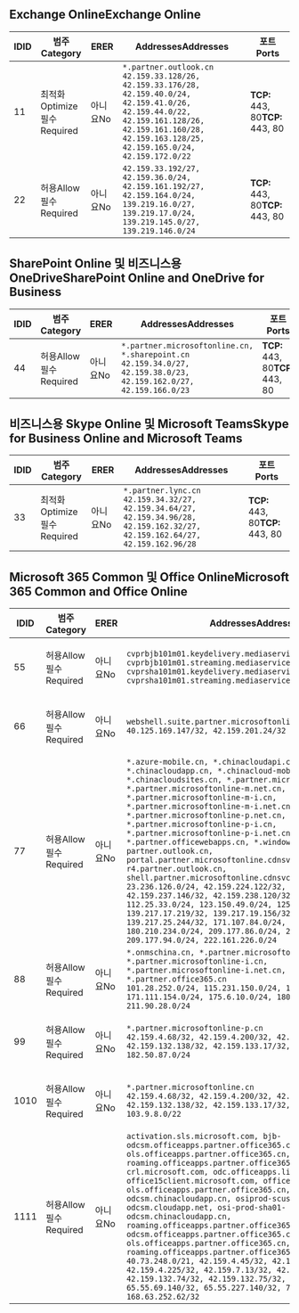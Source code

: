 <!--THIS FILE IS AUTOMATICALLY GENERATED. MANUAL CHANGES WILL BE OVERWRITTEN.-->
<!--Please contact the Office 365 Endpoints team with any questions.-->
<!--China endpoints version 2018102900-->
<!--File generated 2018-10-29 14:00:37.5742-->

## <a name="exchange-online"></a><span data-ttu-id="0b057-101">Exchange Online</span><span class="sxs-lookup"><span data-stu-id="0b057-101">Exchange Online</span></span>

<span data-ttu-id="0b057-102">ID</span><span class="sxs-lookup"><span data-stu-id="0b057-102">ID</span></span> | <span data-ttu-id="0b057-103">범주</span><span class="sxs-lookup"><span data-stu-id="0b057-103">Category</span></span> | <span data-ttu-id="0b057-104">ER</span><span class="sxs-lookup"><span data-stu-id="0b057-104">ER</span></span> | <span data-ttu-id="0b057-105">Addresses</span><span class="sxs-lookup"><span data-stu-id="0b057-105">Addresses</span></span> | <span data-ttu-id="0b057-106">포트</span><span class="sxs-lookup"><span data-stu-id="0b057-106">Ports</span></span>
-- | -------------------- | -- | --------------------------------------------------------------------------------------------------------------------------------------------------------------------------------------------------------- | ----------------
<span data-ttu-id="0b057-107">1</span><span class="sxs-lookup"><span data-stu-id="0b057-107">1</span></span> | <span data-ttu-id="0b057-108">최적화</span><span class="sxs-lookup"><span data-stu-id="0b057-108">Optimize</span></span><BR><span data-ttu-id="0b057-109">필수</span><span class="sxs-lookup"><span data-stu-id="0b057-109">Required</span></span> | <span data-ttu-id="0b057-110">아니요</span><span class="sxs-lookup"><span data-stu-id="0b057-110">No</span></span> | `*.partner.outlook.cn`<BR>`42.159.33.128/26, 42.159.33.176/28, 42.159.40.0/24, 42.159.41.0/26, 42.159.44.0/22, 42.159.161.128/26, 42.159.161.160/28, 42.159.163.128/25, 42.159.165.0/24, 42.159.172.0/22` | <span data-ttu-id="0b057-111">**TCP:** 443, 80</span><span class="sxs-lookup"><span data-stu-id="0b057-111">**TCP:** 443, 80</span></span>
<span data-ttu-id="0b057-112">2</span><span class="sxs-lookup"><span data-stu-id="0b057-112">2</span></span> | <span data-ttu-id="0b057-113">허용</span><span class="sxs-lookup"><span data-stu-id="0b057-113">Allow</span></span><BR><span data-ttu-id="0b057-114">필수</span><span class="sxs-lookup"><span data-stu-id="0b057-114">Required</span></span> | <span data-ttu-id="0b057-115">아니요</span><span class="sxs-lookup"><span data-stu-id="0b057-115">No</span></span> | `42.159.33.192/27, 42.159.36.0/24, 42.159.161.192/27, 42.159.164.0/24, 139.219.16.0/27, 139.219.17.0/24, 139.219.145.0/27, 139.219.146.0/24` | <span data-ttu-id="0b057-116">**TCP:** 443, 80</span><span class="sxs-lookup"><span data-stu-id="0b057-116">**TCP:** 443, 80</span></span>

## <a name="sharepoint-online-and-onedrive-for-business"></a><span data-ttu-id="0b057-117">SharePoint Online 및 비즈니스용 OneDrive</span><span class="sxs-lookup"><span data-stu-id="0b057-117">SharePoint Online and OneDrive for Business</span></span>

<span data-ttu-id="0b057-118">ID</span><span class="sxs-lookup"><span data-stu-id="0b057-118">ID</span></span> | <span data-ttu-id="0b057-119">범주</span><span class="sxs-lookup"><span data-stu-id="0b057-119">Category</span></span> | <span data-ttu-id="0b057-120">ER</span><span class="sxs-lookup"><span data-stu-id="0b057-120">ER</span></span> | <span data-ttu-id="0b057-121">Addresses</span><span class="sxs-lookup"><span data-stu-id="0b057-121">Addresses</span></span> | <span data-ttu-id="0b057-122">포트</span><span class="sxs-lookup"><span data-stu-id="0b057-122">Ports</span></span>
-- | ----------------- | -- | --------------------------------------------------------------------------------------------------------------------- | ----------------
<span data-ttu-id="0b057-123">4</span><span class="sxs-lookup"><span data-stu-id="0b057-123">4</span></span> | <span data-ttu-id="0b057-124">허용</span><span class="sxs-lookup"><span data-stu-id="0b057-124">Allow</span></span><BR><span data-ttu-id="0b057-125">필수</span><span class="sxs-lookup"><span data-stu-id="0b057-125">Required</span></span> | <span data-ttu-id="0b057-126">아니요</span><span class="sxs-lookup"><span data-stu-id="0b057-126">No</span></span> | `*.partner.microsoftonline.cn, *.sharepoint.cn`<BR>`42.159.34.0/27, 42.159.38.0/23, 42.159.162.0/27, 42.159.166.0/23` | <span data-ttu-id="0b057-127">**TCP:** 443, 80</span><span class="sxs-lookup"><span data-stu-id="0b057-127">**TCP:** 443, 80</span></span>

## <a name="skype-for-business-online-and-microsoft-teams"></a><span data-ttu-id="0b057-128">비즈니스용 Skype Online 및 Microsoft Teams</span><span class="sxs-lookup"><span data-stu-id="0b057-128">Skype for Business Online and Microsoft Teams</span></span>

<span data-ttu-id="0b057-129">ID</span><span class="sxs-lookup"><span data-stu-id="0b057-129">ID</span></span> | <span data-ttu-id="0b057-130">범주</span><span class="sxs-lookup"><span data-stu-id="0b057-130">Category</span></span> | <span data-ttu-id="0b057-131">ER</span><span class="sxs-lookup"><span data-stu-id="0b057-131">ER</span></span> | <span data-ttu-id="0b057-132">Addresses</span><span class="sxs-lookup"><span data-stu-id="0b057-132">Addresses</span></span> | <span data-ttu-id="0b057-133">포트</span><span class="sxs-lookup"><span data-stu-id="0b057-133">Ports</span></span>
-- | -------------------- | -- | -------------------------------------------------------------------------------------------------------------------------------- | ----------------
<span data-ttu-id="0b057-134">3</span><span class="sxs-lookup"><span data-stu-id="0b057-134">3</span></span> | <span data-ttu-id="0b057-135">최적화</span><span class="sxs-lookup"><span data-stu-id="0b057-135">Optimize</span></span><BR><span data-ttu-id="0b057-136">필수</span><span class="sxs-lookup"><span data-stu-id="0b057-136">Required</span></span> | <span data-ttu-id="0b057-137">아니요</span><span class="sxs-lookup"><span data-stu-id="0b057-137">No</span></span> | `*.partner.lync.cn`<BR>`42.159.34.32/27, 42.159.34.64/27, 42.159.34.96/28, 42.159.162.32/27, 42.159.162.64/27, 42.159.162.96/28` | <span data-ttu-id="0b057-138">**TCP:** 443, 80</span><span class="sxs-lookup"><span data-stu-id="0b057-138">**TCP:** 443, 80</span></span>

## <a name="microsoft-365-common-and-office-online"></a><span data-ttu-id="0b057-139">Microsoft 365 Common 및 Office Online</span><span class="sxs-lookup"><span data-stu-id="0b057-139">Microsoft 365 Common and Office Online</span></span>

<span data-ttu-id="0b057-140">ID</span><span class="sxs-lookup"><span data-stu-id="0b057-140">ID</span></span> | <span data-ttu-id="0b057-141">범주</span><span class="sxs-lookup"><span data-stu-id="0b057-141">Category</span></span> | <span data-ttu-id="0b057-142">ER</span><span class="sxs-lookup"><span data-stu-id="0b057-142">ER</span></span> | <span data-ttu-id="0b057-143">Addresses</span><span class="sxs-lookup"><span data-stu-id="0b057-143">Addresses</span></span> | <span data-ttu-id="0b057-144">포트</span><span class="sxs-lookup"><span data-stu-id="0b057-144">Ports</span></span>
-- | ----------------- | -- | ---------------------------------------------------------------------------------------------------------------------------------------------------------------------------------------------------------------------------------------------------------------------------------------------------------------------------------------------------------------------------------------------------------------------------------------------------------------------------------------------------------------------------------------------------------------------------------------------------------------------------------------------------------------------------------------------------------------------------------------------------------------------------------------------------------------------------------------------------------------------------------------------------------------------- | ----------------
<span data-ttu-id="0b057-145">5</span><span class="sxs-lookup"><span data-stu-id="0b057-145">5</span></span> | <span data-ttu-id="0b057-146">허용</span><span class="sxs-lookup"><span data-stu-id="0b057-146">Allow</span></span><BR><span data-ttu-id="0b057-147">필수</span><span class="sxs-lookup"><span data-stu-id="0b057-147">Required</span></span> | <span data-ttu-id="0b057-148">아니요</span><span class="sxs-lookup"><span data-stu-id="0b057-148">No</span></span> | `cvprbjb101m01.keydelivery.mediaservices.chinacloudapi.cn, cvprbjb101m01.streaming.mediaservices.chinacloudapi.cn, cvprsha101m01.keydelivery.mediaservices.chinacloudapi.cn, cvprsha101m01.streaming.mediaservices.chinacloudapi.cn` | <span data-ttu-id="0b057-149">**TCP:** 443, 80</span><span class="sxs-lookup"><span data-stu-id="0b057-149">**TCP:** 443, 80</span></span>
<span data-ttu-id="0b057-150">6</span><span class="sxs-lookup"><span data-stu-id="0b057-150">6</span></span> | <span data-ttu-id="0b057-151">허용</span><span class="sxs-lookup"><span data-stu-id="0b057-151">Allow</span></span><BR><span data-ttu-id="0b057-152">필수</span><span class="sxs-lookup"><span data-stu-id="0b057-152">Required</span></span> | <span data-ttu-id="0b057-153">아니요</span><span class="sxs-lookup"><span data-stu-id="0b057-153">No</span></span> | `webshell.suite.partner.microsoftonline.cn`<BR>`40.125.169.147/32, 42.159.201.24/32` | <span data-ttu-id="0b057-154">**TCP:** 443, 80</span><span class="sxs-lookup"><span data-stu-id="0b057-154">**TCP:** 443, 80</span></span>
<span data-ttu-id="0b057-155">7</span><span class="sxs-lookup"><span data-stu-id="0b057-155">7</span></span> | <span data-ttu-id="0b057-156">허용</span><span class="sxs-lookup"><span data-stu-id="0b057-156">Allow</span></span><BR><span data-ttu-id="0b057-157">필수</span><span class="sxs-lookup"><span data-stu-id="0b057-157">Required</span></span> | <span data-ttu-id="0b057-158">아니요</span><span class="sxs-lookup"><span data-stu-id="0b057-158">No</span></span> | `*.azure-mobile.cn, *.chinacloudapi.cn, *.chinacloudapp.cn, *.chinacloud-mobile.cn, *.chinacloudsites.cn, *.partner.microsoftonline-m.cn, *.partner.microsoftonline-m.net.cn, *.partner.microsoftonline-m-i.cn, *.partner.microsoftonline-m-i.net.cn, *.partner.microsoftonline-p.net.cn, *.partner.microsoftonline-p-i.cn, *.partner.microsoftonline-p-i.net.cn, *.partner.officewebapps.cn, *.windowsazure.cn, partner.outlook.cn, portal.partner.microsoftonline.cdnsvc.com, r4.partner.outlook.cn, shell.partner.microsoftonline.cdnsvc.com`<BR>`23.236.126.0/24, 42.159.224.122/32, 42.159.233.91/32, 42.159.237.146/32, 42.159.238.120/32, 58.68.168.0/24, 112.25.33.0/24, 123.150.49.0/24, 125.65.247.0/24, 139.217.17.219/32, 139.217.19.156/32, 139.217.21.3/32, 139.217.25.244/32, 171.107.84.0/24, 180.210.232.0/24, 180.210.234.0/24, 209.177.86.0/24, 209.177.90.0/24, 209.177.94.0/24, 222.161.226.0/24` | <span data-ttu-id="0b057-159">**TCP:** 443, 80</span><span class="sxs-lookup"><span data-stu-id="0b057-159">**TCP:** 443, 80</span></span>
<span data-ttu-id="0b057-160">8</span><span class="sxs-lookup"><span data-stu-id="0b057-160">8</span></span> | <span data-ttu-id="0b057-161">허용</span><span class="sxs-lookup"><span data-stu-id="0b057-161">Allow</span></span><BR><span data-ttu-id="0b057-162">필수</span><span class="sxs-lookup"><span data-stu-id="0b057-162">Required</span></span> | <span data-ttu-id="0b057-163">아니요</span><span class="sxs-lookup"><span data-stu-id="0b057-163">No</span></span> | `*.onmschina.cn, *.partner.microsoftonline.net.cn, *.partner.microsoftonline-i.cn, *.partner.microsoftonline-i.net.cn, *.partner.office365.cn`<BR>`101.28.252.0/24, 115.231.150.0/24, 123.235.32.0/24, 171.111.154.0/24, 175.6.10.0/24, 180.210.229.0/24, 211.90.28.0/24` | <span data-ttu-id="0b057-164">**TCP:** 443, 80</span><span class="sxs-lookup"><span data-stu-id="0b057-164">**TCP:** 443, 80</span></span>
<span data-ttu-id="0b057-165">9</span><span class="sxs-lookup"><span data-stu-id="0b057-165">9</span></span> | <span data-ttu-id="0b057-166">허용</span><span class="sxs-lookup"><span data-stu-id="0b057-166">Allow</span></span><BR><span data-ttu-id="0b057-167">필수</span><span class="sxs-lookup"><span data-stu-id="0b057-167">Required</span></span> | <span data-ttu-id="0b057-168">아니요</span><span class="sxs-lookup"><span data-stu-id="0b057-168">No</span></span> | `*.partner.microsoftonline-p.cn`<BR>`42.159.4.68/32, 42.159.4.200/32, 42.159.7.156/32, 42.159.132.138/32, 42.159.133.17/32, 42.159.135.78/32, 182.50.87.0/24` | <span data-ttu-id="0b057-169">**TCP:** 443, 80</span><span class="sxs-lookup"><span data-stu-id="0b057-169">**TCP:** 443, 80</span></span>
<span data-ttu-id="0b057-170">10</span><span class="sxs-lookup"><span data-stu-id="0b057-170">10</span></span> | <span data-ttu-id="0b057-171">허용</span><span class="sxs-lookup"><span data-stu-id="0b057-171">Allow</span></span><BR><span data-ttu-id="0b057-172">필수</span><span class="sxs-lookup"><span data-stu-id="0b057-172">Required</span></span> | <span data-ttu-id="0b057-173">아니요</span><span class="sxs-lookup"><span data-stu-id="0b057-173">No</span></span> | `*.partner.microsoftonline.cn`<BR>`42.159.4.68/32, 42.159.4.200/32, 42.159.7.156/32, 42.159.132.138/32, 42.159.133.17/32, 42.159.135.78/32, 103.9.8.0/22` | <span data-ttu-id="0b057-174">**TCP:** 443, 80</span><span class="sxs-lookup"><span data-stu-id="0b057-174">**TCP:** 443, 80</span></span>
<span data-ttu-id="0b057-175">11</span><span class="sxs-lookup"><span data-stu-id="0b057-175">11</span></span> | <span data-ttu-id="0b057-176">허용</span><span class="sxs-lookup"><span data-stu-id="0b057-176">Allow</span></span><BR><span data-ttu-id="0b057-177">필수</span><span class="sxs-lookup"><span data-stu-id="0b057-177">Required</span></span> | <span data-ttu-id="0b057-178">아니요</span><span class="sxs-lookup"><span data-stu-id="0b057-178">No</span></span> | `activation.sls.microsoft.com, bjb-odcsm.officeapps.partner.office365.cn, bjb-ols.officeapps.partner.office365.cn, bjb-roaming.officeapps.partner.office365.cn, crl.microsoft.com, odc.officeapps.live.com, office15client.microsoft.com, officecdn.microsoft.com, ols.officeapps.partner.office365.cn, osi-prod-bjb01-odcsm.chinacloudapp.cn, osiprod-scus01-odcsm.cloudapp.net, osi-prod-sha01-odcsm.chinacloudapp.cn, roaming.officeapps.partner.office365.cn, sha-odcsm.officeapps.partner.office365.cn, sha-ols.officeapps.partner.office365.cn, sha-roaming.officeapps.partner.office365.cn`<BR>`40.73.248.0/21, 42.159.4.45/32, 42.159.4.50/32, 42.159.4.225/32, 42.159.7.13/32, 42.159.132.73/32, 42.159.132.74/32, 42.159.132.75/32, 65.52.98.231/32, 65.55.69.140/32, 65.55.227.140/32, 70.37.81.47/32, 168.63.252.62/32` | <span data-ttu-id="0b057-179">**TCP:** 443, 80</span><span class="sxs-lookup"><span data-stu-id="0b057-179">**TCP:** 443, 80</span></span>

